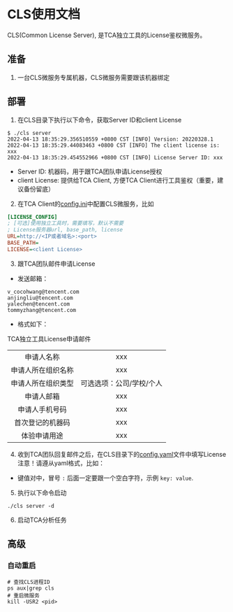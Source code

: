 # CLS使用文档
CLS(Common License Server), 是TCA独立工具的License鉴权微服务。

## 准备
1. 一台CLS微服务专属机器，CLS微服务需要跟该机器绑定

## 部署
1. 在CLS目录下执行以下命令，获取Server ID和client License
```shell
$ ./cls server
2022-04-13 18:35:29.356510559 +0800 CST [INFO] Version: 20220328.1
2022-04-13 18:35:29.44083463 +0800 CST [INFO] The client license is:
xxx
2022-04-13 18:35:29.454552966 +0800 CST [INFO] License Server ID: xxx
```
- Server ID: 机器码，用于跟TCA团队申请License授权
- client License: 提供给TCA Client, 方便TCA Client进行工具鉴权（重要，建议备份留底）

2. 在TCA Client的[config.ini](../../client/config.ini)中配置CLS微服务，比如
```ini
[LICENSE_CONFIG]
; [可选]使用独立工具时，需要填写，默认不需要
; License服务器url, base_path, license
URL=http://<IP或者域名>:<port>
BASE_PATH=
LICENSE=<client License>
```

3. 跟TCA团队邮件申请License

- 发送邮箱：
```
v_cocohwang@tencent.com
anjingliu@tencent.com
yalechen@tencent.com
tommyzhang@tencent.com
```

- 格式如下：

TCA独立工具License申请邮件

| |  |
|  :----:  | :----:  |
| 申请人名称  | xxx |
| 申请人所在组织名称 | xxx |
| 申请人所在组织类型 | 可选选项：公司/学校/个人 |
| 申请人邮箱 | xxx |
| 申请人手机号码 | xxx |
| 首次登记的机器码 | xxx |
| 体验申请用途 | xxx |

4. 收到TCA团队回复邮件之后，在CLS目录下的[config.yaml](config.yaml)文件中填写License <br>
注意！请遵从yaml格式，比如：
- 键值对中，冒号 `:` 后面一定要跟一个空白字符，示例 `key: value`.

5. 执行以下命令启动
```shell
./cls server -d
```

6. 启动TCA分析任务

## 高级
### 自动重启
```shell
# 查找CLS进程ID
ps aux|grep cls
# 重启微服务
kill -USR2 <pid>
```
